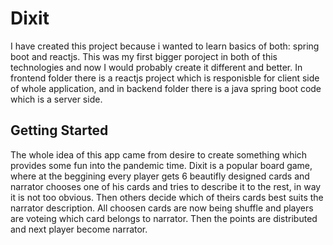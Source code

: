 # Dixit
I have created this project because i wanted to learn basics of both: spring boot and reactjs. This was my first bigger poroject in both of this technologies and now I would probably create it different and better. In frontend folder there is a reactjs project which is responisble for client side of whole application, and in backend folder there is a java spring boot code which is a server side.
## Getting Started
The whole idea of this app came from desire to create something which provides some fun into the pandemic time. Dixit is a popular board game, where at the beggining every player gets 6 beautifly designed cards and narrator chooses one of his cards and tries to describe it to the rest, in way it is not too obvious. Then others decide which of theirs cards best suits the narrator description. All choosen cards are now being shuffle and players are voteing which card belongs to narrator. Then the points are distributed and next player become narrator.
